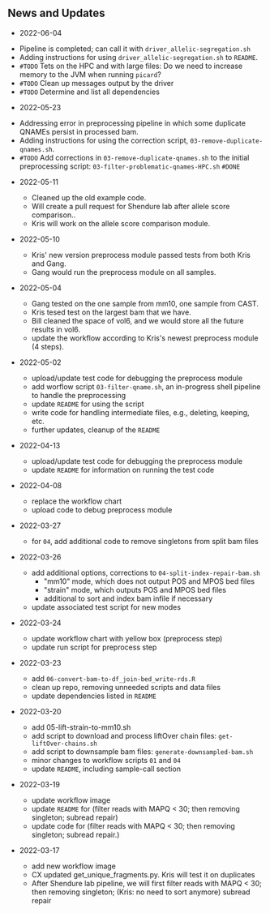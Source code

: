 
## News and Updates
* 2022-06-04
 +  Pipeline is completed; can call it with `driver_allelic-segregation.sh`
 + Adding instructions for using `driver_allelic-segregation.sh` to `README`.
 + `#TODO` Tets on the HPC and with large files: Do we need to increase memory to the JVM when running `picard`?
 + `#TODO` Clean up messages output by the driver
 + `#TODO` Determine and list all dependencies

* 2022-05-23
 + Addressing error in preprocessing pipeline in which some duplicate QNAMEs persist in processed bam.
 + Adding instructions for using the correction script, `03-remove-duplicate-qnames.sh`.
 + `#TODO` Add corrections in `03-remove-duplicate-qnames.sh` to the initial preprocessing script: `03-filter-problematic-qnames-HPC.sh` `#DONE`

* 2022-05-11
  + Cleaned up the old example code.
  + Will create a pull request for Shendure lab after allele score comparison..
  + Kris will work on the allele score comparison module.

* 2022-05-10
  + Kris' new version preprocess module passed tests from both Kris and Gang.
  + Gang would run the preprocess module on all samples. 

* 2022-05-04
  + Gang tested on the one sample from mm10, one sample from CAST.
  + Kris tesed test on the largest bam that we have.
  + Bill cleaned the space of vol6, and we would store all the future results in vol6.
  + update the workflow according to Kris's newest preprocess module (4 steps).

* 2022-05-02
  + upload/update test code for debugging the preprocess module
  + add worflow script `03-filter-qname.sh`, an in-progress shell pipeline to handle the preprocessing
  + update `README` for using the script
  + write code for handling intermediate files, e.g., deleting, keeping, etc.
  + further updates, cleanup of the `README`

* 2022-04-13
  + upload/update test code for debugging the preprocess module
  + update `README` for information on running the test code

* 2022-04-08
  + replace the workflow chart
  + upload code to debug preprocess module
  
* 2022-03-27
  + for `04`, add additional code to remove singletons from split bam files

* 2022-03-26
  + add additional options, corrections to `04-split-index-repair-bam.sh`
    * "mm10" mode, which does not output POS and MPOS bed files
    * "strain" mode, which outputs POS and MPOS bed files
    * additional to sort and index bam infile if necessary
  + update associated test script for new modes

* 2022-03-24
  + update workflow chart with yellow box (preprocess step)
  + update run script for preprocess step

* 2022-03-23
  + add `06-convert-bam-to-df_join-bed_write-rds.R`
  + clean up repo, removing unneeded scripts and data files
  + update dependencies listed in `README`

* 2022-03-20
  + add 05-lift-strain-to-mm10.sh
  + add script to download and process liftOver chain files: `get-liftOver-chains.sh`
  + add script to downsample bam files: `generate-downsampled-bam.sh`
  + minor changes to workflow scripts `01` and `04`
  + update `README`, including sample-call section

* 2022-03-19
  + update workflow image
  + update `README` for (filter reads with MAPQ < 30; then removing singleton; subread repair)
  + update code for (filter reads with MAPQ < 30; then removing singleton; subread repair.)

* 2022-03-17
  + add new workflow image
  + CX updated get_unique_fragments.py. Kris will test it on duplicates
  + After Shendure lab pipeline, we will first filter reads with MAPQ < 30; then removing singleton; (Kris: no need to sort anymore) subread repair
